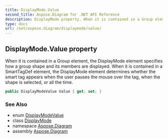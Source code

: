 ```yaml
---
title: DisplayMode.Value
second_title: Aspose.Diagram for .NET API Reference
description: DisplayMode property. When it is contained in a Group element the DisplayMode element specifies how a group shape and its members are displayed. When it is contained in a SmartTagDef element the DisplayMode element determines whether the smart tag appears when the user pauses the mouse over the tag when the shape is selected or all the time
type: docs
url: /net/aspose.diagram/displaymode/value/
---
```

## DisplayMode.Value property

When it is contained in a Group element, the DisplayMode element specifies how a group shape and its members are displayed. When it is contained in a SmartTagDef element, the DisplayMode element determines whether the smart tag appears when the user pauses the mouse over the tag, when the shape is selected, or all the time.

```csharp
public DisplayModeValue Value { get; set; }
```

### See Also

* enum [DisplayModeValue](../../displaymodevalue/)
* class [DisplayMode](../)
* namespace [Aspose.Diagram](../../displaymode/)
* assembly [Aspose.Diagram](../../../)


